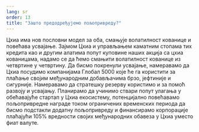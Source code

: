 ```yaml
---
lang: sr
order: 13
title: "Зашто предодређујемо пољопривреду?"
---
```


Цхиа има нов пословни модел за оба, смањује волатилност кованице и повећава усвајање. Зајмом Цхиа и управљањем каматним стопама тих кредита као и другим алатима попут куповине наших акција са цхиа кованицама, надамо се да ћемо смањити волатилност кованице из четвртине у четвртину. Да бисмо покренули усвајање, намеравамо да Цхиа посудимо компанијама Глобал 5000 које ће га користити за плаћање својим међународним добављачима брзо, јефтиније и сигурније. Намеравамо да стратешку резерву користимо и за помоћ развоју и усвајању. Планирамо да учинимо ствари попут улагања у обећавајуће стартап у Цхиа екосистему, потенцијално повећавамо пољопривредне награде током ограничених временских периода да бисмо подстакли додатну пољопривреду и финансирамо корпорације плаћајући 105% вредности својих међународних обавеза у Цхиа уместо фиат валуте.
